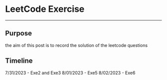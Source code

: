 # LeetCode Exercise 
---
## Purpose 
the aim of this post is to record the solution of the leetcode questions

## Timeline
7/31/2023 - Exe2 and Exe3
8/01/2023 - Exe5
8/02/2023 - Exe6
